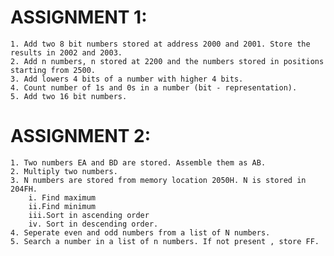 # ASSIGNMENT 1:
	1. Add two 8 bit numbers stored at address 2000 and 2001. Store the results in 2002 and 2003.
	2. Add n numbers, n stored at 2200 and the numbers stored in positions starting from 2500.
	3. Add lowers 4 bits of a number with higher 4 bits.
	4. Count number of 1s and 0s in a number (bit - representation).
	5. Add two 16 bit numbers.
	
# ASSIGNMENT 2:
	1. Two numbers EA and BD are stored. Assemble them as AB.
	2. Multiply two numbers.
	3. N numbers are stored from memory location 2050H. N is stored in 204FH. 
		i. Find maximum
		ii.Find minimum
		iii.Sort in ascending order
		iv. Sort in descending order.
	4. Seperate even and odd numbers from a list of N numbers.
	5. Search a number in a list of n numbers. If not present , store FF.
